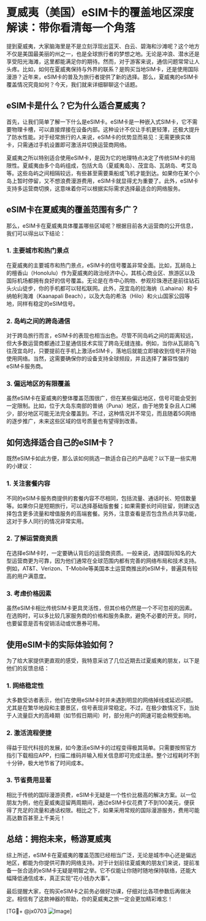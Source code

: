 # 夏威夷（美国）eSIM卡的覆盖地区深度解读：带你看清每一个角落

提到夏威夷，大家脑海里是不是立刻浮现出蓝天、白云、碧海和沙滩呢？这个地方不仅是美国最美丽的州之一，也是全球旅行者的梦想之地。无论是冲浪、潜水还是享受阳光海滩，这里都能满足你的期待。然而，对于游客来说，通信问题常常让人头疼。比如，如何在夏威夷保持与外界的联系？是购买当地SIM卡，还是使用国际漫游？近年来，eSIM卡的普及为旅行者提供了新的选择。那么，夏威夷的eSIM卡覆盖情况究竟如何？今天，我们就来详细聊聊这个话题。

## eSIM卡是什么？它为什么适合夏威夷？

首先，让我们简单了解一下什么是eSIM卡。eSIM卡是一种嵌入式SIM卡，它不需要物理卡槽，可以直接焊接在设备内部。这种设计不仅让手机更轻薄，还极大提升了防水性能。对于经常旅行的人来说，eSIM卡的优势显而易见：无需更换实体卡，只需通过手机设置即可激活并切换运营商网络。

夏威夷之所以特别适合使用eSIM卡，是因为它的地理特点决定了传统SIM卡的局限性。夏威夷由多个岛屿组成，包括大岛（夏威夷岛）、茂宜岛、瓦胡岛、考艾岛等。这些岛屿之间相隔较远，有些甚至需要乘船或飞机才能到达。如果你在某个小岛上暂时停留，又不想浪费漫游费用，eSIM卡就显得尤为重要了。此外，eSIM卡支持多运营商切换，这意味着你可以根据实际需求选择最适合的网络服务。

## eSIM卡在夏威夷的覆盖范围有多广？

那么，eSIM卡在夏威夷具体覆盖哪些区域呢？根据目前各大运营商的公开信息，我们可以得出以下结论：

### 1. 主要城市和热门景点
在夏威夷的主要城市和热门景点，eSIM卡的信号覆盖非常全面。比如，瓦胡岛上的檀香山（Honolulu）作为夏威夷的政治经济中心，其核心商业区、旅游区以及国际机场都拥有良好的信号覆盖。无论是在市中心购物、参观珍珠港还是前往钻石头火山徒步，你的手机都可以轻松联网。此外，茂宜岛的拉海纳（Lahaina）和卡纳帕利海滩（Kaanapali Beach），以及大岛的希洛（Hilo）和火山国家公园等地，同样有稳定的eSIM信号。

### 2. 岛屿之间的跨岛通信
对于跨岛旅行而言，eSIM卡的表现也相当出色。尽管不同岛屿之间的距离较远，但大多数运营商都通过卫星通信技术实现了跨岛无缝连接。例如，当你从瓦胡岛飞往茂宜岛时，只要提前在手机上激活eSIM卡，落地后就能立即接收到信号并开始使用网络。当然，这需要确保你的设备支持全球频段，并且选择了兼容性强的eSIM卡服务商。

### 3. 偏远地区的有限覆盖
虽然eSIM卡在夏威夷的整体覆盖范围很广，但在某些偏远地区，信号可能会受到一定限制。比如，位于大岛东南部的普纳（Puna）地区，由于地势复杂且人口稀少，部分地区可能无法完全覆盖到。不过，这种情况并不常见，而且随着5G网络的逐步推广，未来这些区域的信号质量也有望得到改善。

## 如何选择适合自己的eSIM卡？

既然eSIM卡如此方便，那么该如何挑选一款适合自己的产品呢？以下是一些实用的小建议：

### 1. 关注套餐内容
不同的eSIM卡服务商提供的套餐内容不尽相同，包括流量、通话时长、短信数量等。如果你只是短期旅行，可以选择基础版套餐；如果需要长时间驻留，则建议选择包含更多流量和增值服务的高端套餐。另外，注意查看是否包含热点共享功能，这对于多人同行的情况非常实用。

### 2. 了解运营商资质
在选择eSIM卡时，一定要确认背后的运营商资质。一般来说，选择国际知名的大型运营商更为可靠，因为他们通常在全球范围内都有完善的网络布局和技术支持。例如，AT&T、Verizon、T-Mobile等美国本土运营商推出的eSIM卡，普遍具有较高的用户满意度。

### 3. 考虑价格因素
虽然eSIM卡相比传统SIM卡更具灵活性，但其价格仍然是一个不可忽视的因素。在选购时，可以多比较几家服务商的价格和服务条款，避免不必要的开支。同时，也要留意是否有促销活动或优惠券可用。

## 使用eSIM卡的实际体验如何？

为了给大家提供更直观的感受，我特意采访了几位近期去过夏威夷的朋友，以下是他们的反馈总结：

### 1. 网络稳定性
大多数受访者表示，他们在使用eSIM卡时并未遇到明显的网络掉线或延迟问题。尤其是在繁华地段和主要景区，信号表现非常稳定。不过，在极少数情况下，当处于人流量巨大的高峰期（如节假日期间）时，部分用户的网速可能会稍受影响。

### 2. 激活流程便捷
得益于现代科技的发展，如今激活eSIM卡的过程变得极其简单。只需要按照官方指引下载相应APP，扫描二维码并输入相关信息即可完成注册。整个过程耗时不到十分钟，极大地节省了时间成本。

### 3. 节省费用显著
相比于传统的国际漫游资费，eSIM卡无疑是一个性价比极高的解决方案。以一位朋友为例，他在夏威夷逗留两周期间，通过eSIM卡仅花费了不到100美元，便获得了充足的流量和通话权限。相比之下，如果采用常规的国际漫游服务，费用可能高达数百甚至上千美元！

## 总结：拥抱未来，畅游夏威夷

综上所述，eSIM卡在夏威夷的覆盖范围已经相当广泛，无论是城市中心还是偏远地区，都能为你提供可靠的网络支持。对于计划前往夏威夷的朋友们来说，提前准备一张合适的eSIM卡无疑是明智之举。它不仅能让你随时随地保持联络，还能大幅降低通信成本，真正实现“花小钱办大事”。

最后提醒大家，在购买eSIM卡之前务必做好功课，仔细对比各项参数后再做决定。相信有了这款神器的帮助，你的夏威夷之旅一定会更加精彩难忘！

[TG💪+ @jx0703 ![Image](https://github.com/user-attachments/assets/dbca1d08-cadb-493c-b0ec-ad6f7a83f270)]